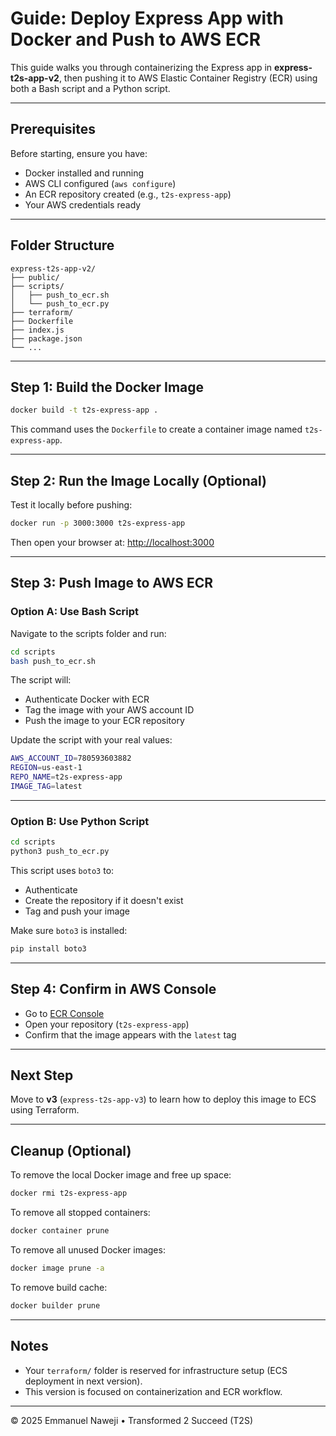 
# Guide: Deploy Express App with Docker and Push to AWS ECR

This guide walks you through containerizing the Express app in **express-t2s-app-v2**, then pushing it to AWS Elastic Container Registry (ECR) using both a Bash script and a Python script.

---

## Prerequisites

Before starting, ensure you have:

- Docker installed and running
- AWS CLI configured (`aws configure`)
- An ECR repository created (e.g., `t2s-express-app`)
- Your AWS credentials ready

---

## Folder Structure

```
express-t2s-app-v2/
├── public/
├── scripts/
│   ├── push_to_ecr.sh
│   └── push_to_ecr.py
├── terraform/
├── Dockerfile
├── index.js
├── package.json
└── ...
```

---

## Step 1: Build the Docker Image

```bash
docker build -t t2s-express-app .
```

This command uses the `Dockerfile` to create a container image named `t2s-express-app`.

---

## Step 2: Run the Image Locally (Optional)

Test it locally before pushing:

```bash
docker run -p 3000:3000 t2s-express-app
```

Then open your browser at: [http://localhost:3000](http://localhost:3000)

---

## Step 3: Push Image to AWS ECR

### Option A: Use Bash Script

Navigate to the scripts folder and run:

```bash
cd scripts
bash push_to_ecr.sh
```

The script will:
- Authenticate Docker with ECR
- Tag the image with your AWS account ID
- Push the image to your ECR repository

Update the script with your real values:
```bash
AWS_ACCOUNT_ID=780593603882
REGION=us-east-1
REPO_NAME=t2s-express-app
IMAGE_TAG=latest
```

---

### Option B: Use Python Script

```bash
cd scripts
python3 push_to_ecr.py
```

This script uses `boto3` to:
- Authenticate
- Create the repository if it doesn't exist
- Tag and push your image

Make sure `boto3` is installed:
```bash
pip install boto3
```

---

## Step 4: Confirm in AWS Console

- Go to [ECR Console](https://console.aws.amazon.com/ecr)
- Open your repository (`t2s-express-app`)
- Confirm that the image appears with the `latest` tag

---

## Next Step

Move to **v3** (`express-t2s-app-v3`) to learn how to deploy this image to ECS using Terraform.

---

## Cleanup (Optional)

To remove the local Docker image and free up space:

```bash
docker rmi t2s-express-app
```

To remove all stopped containers:

```bash
docker container prune
```

To remove all unused Docker images:

```bash
docker image prune -a
```

To remove build cache:

```bash
docker builder prune
```

---

## Notes

- Your `terraform/` folder is reserved for infrastructure setup (ECS deployment in next version).
- This version is focused on containerization and ECR workflow.

---

© 2025 Emmanuel Naweji • Transformed 2 Succeed (T2S)
